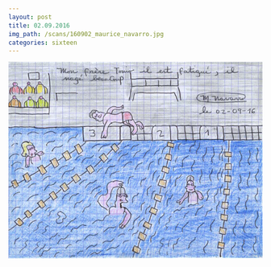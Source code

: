 ```yaml
---
layout: post
title: 02.09.2016
img_path: /scans/160902_maurice_navarro.jpg
categories: sixteen
---
```


![](/scans/160902_maurice_navarro_720.jpg)
